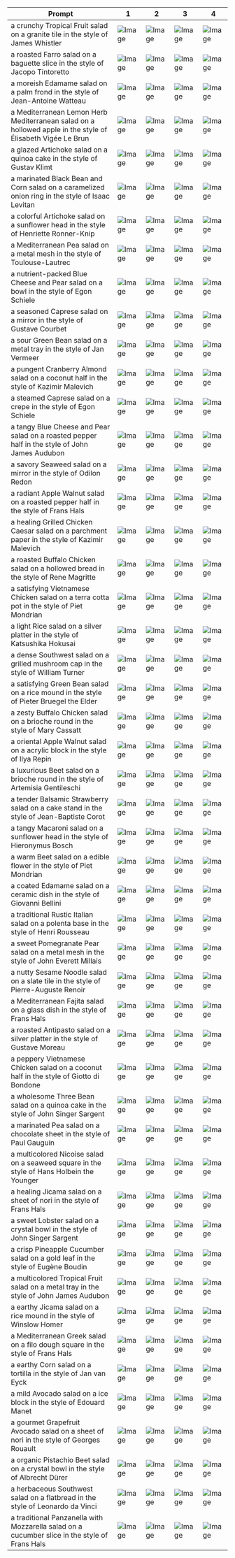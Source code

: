 | Prompt | 1 | 2 | 3 | 4 |
|-|-|-|-|-|
| a crunchy Tropical Fruit salad on a granite tile in the style of James Whistler | ![Image](https://salad-benchmark-public-assets.s3.us-east-2.amazonaws.com/sdxl/f4e97406-69d3-4b9b-81e4-8ff0eb4114b7-0.jpg) | ![Image](https://salad-benchmark-public-assets.s3.us-east-2.amazonaws.com/sdxl/f4e97406-69d3-4b9b-81e4-8ff0eb4114b7-1.jpg) | ![Image](https://salad-benchmark-public-assets.s3.us-east-2.amazonaws.com/sdxl/f4e97406-69d3-4b9b-81e4-8ff0eb4114b7-2.jpg) | ![Image](https://salad-benchmark-public-assets.s3.us-east-2.amazonaws.com/sdxl/f4e97406-69d3-4b9b-81e4-8ff0eb4114b7-3.jpg) |
| a roasted Farro salad on a baguette slice in the style of Jacopo Tintoretto | ![Image](https://salad-benchmark-public-assets.s3.us-east-2.amazonaws.com/sdxl/a7a3e7b4-57ba-4610-b85c-4d246397f672-0.jpg) | ![Image](https://salad-benchmark-public-assets.s3.us-east-2.amazonaws.com/sdxl/a7a3e7b4-57ba-4610-b85c-4d246397f672-1.jpg) | ![Image](https://salad-benchmark-public-assets.s3.us-east-2.amazonaws.com/sdxl/a7a3e7b4-57ba-4610-b85c-4d246397f672-2.jpg) | ![Image](https://salad-benchmark-public-assets.s3.us-east-2.amazonaws.com/sdxl/a7a3e7b4-57ba-4610-b85c-4d246397f672-3.jpg) |
| a moreish Edamame salad on a palm frond in the style of Jean-Antoine Watteau | ![Image](https://salad-benchmark-public-assets.s3.us-east-2.amazonaws.com/sdxl/eab75c0c-0d5d-45f0-9daf-2cf951d9411e-0.jpg) | ![Image](https://salad-benchmark-public-assets.s3.us-east-2.amazonaws.com/sdxl/eab75c0c-0d5d-45f0-9daf-2cf951d9411e-1.jpg) | ![Image](https://salad-benchmark-public-assets.s3.us-east-2.amazonaws.com/sdxl/eab75c0c-0d5d-45f0-9daf-2cf951d9411e-2.jpg) | ![Image](https://salad-benchmark-public-assets.s3.us-east-2.amazonaws.com/sdxl/eab75c0c-0d5d-45f0-9daf-2cf951d9411e-3.jpg) |
| a Mediterranean Lemon Herb Mediterranean salad on a hollowed apple in the style of Élisabeth Vigée Le Brun | ![Image](https://salad-benchmark-public-assets.s3.us-east-2.amazonaws.com/sdxl/14dcfc88-5f62-47ad-bb01-4882269ab3fe-0.jpg) | ![Image](https://salad-benchmark-public-assets.s3.us-east-2.amazonaws.com/sdxl/14dcfc88-5f62-47ad-bb01-4882269ab3fe-1.jpg) | ![Image](https://salad-benchmark-public-assets.s3.us-east-2.amazonaws.com/sdxl/14dcfc88-5f62-47ad-bb01-4882269ab3fe-2.jpg) | ![Image](https://salad-benchmark-public-assets.s3.us-east-2.amazonaws.com/sdxl/14dcfc88-5f62-47ad-bb01-4882269ab3fe-3.jpg) |
| a glazed Artichoke salad on a quinoa cake in the style of Gustav Klimt | ![Image](https://salad-benchmark-public-assets.s3.us-east-2.amazonaws.com/sdxl/692b291b-a436-4b42-aa06-a75fa716e042-0.jpg) | ![Image](https://salad-benchmark-public-assets.s3.us-east-2.amazonaws.com/sdxl/692b291b-a436-4b42-aa06-a75fa716e042-1.jpg) | ![Image](https://salad-benchmark-public-assets.s3.us-east-2.amazonaws.com/sdxl/692b291b-a436-4b42-aa06-a75fa716e042-2.jpg) | ![Image](https://salad-benchmark-public-assets.s3.us-east-2.amazonaws.com/sdxl/692b291b-a436-4b42-aa06-a75fa716e042-3.jpg) |
| a marinated Black Bean and Corn salad on a caramelized onion ring in the style of Isaac Levitan | ![Image](https://salad-benchmark-public-assets.s3.us-east-2.amazonaws.com/sdxl/4b3d1d31-b047-4570-a8f4-10f7201b9d07-0.jpg) | ![Image](https://salad-benchmark-public-assets.s3.us-east-2.amazonaws.com/sdxl/4b3d1d31-b047-4570-a8f4-10f7201b9d07-1.jpg) | ![Image](https://salad-benchmark-public-assets.s3.us-east-2.amazonaws.com/sdxl/4b3d1d31-b047-4570-a8f4-10f7201b9d07-2.jpg) | ![Image](https://salad-benchmark-public-assets.s3.us-east-2.amazonaws.com/sdxl/4b3d1d31-b047-4570-a8f4-10f7201b9d07-3.jpg) |
| a colorful Artichoke salad on a sunflower head in the style of Henriette Ronner-Knip | ![Image](https://salad-benchmark-public-assets.s3.us-east-2.amazonaws.com/sdxl/1de522ef-dd27-4134-9fd2-97e2c82d76a8-0.jpg) | ![Image](https://salad-benchmark-public-assets.s3.us-east-2.amazonaws.com/sdxl/1de522ef-dd27-4134-9fd2-97e2c82d76a8-1.jpg) | ![Image](https://salad-benchmark-public-assets.s3.us-east-2.amazonaws.com/sdxl/1de522ef-dd27-4134-9fd2-97e2c82d76a8-2.jpg) | ![Image](https://salad-benchmark-public-assets.s3.us-east-2.amazonaws.com/sdxl/1de522ef-dd27-4134-9fd2-97e2c82d76a8-3.jpg) |
| a Mediterranean Pea salad on a metal mesh in the style of Toulouse-Lautrec | ![Image](https://salad-benchmark-public-assets.s3.us-east-2.amazonaws.com/sdxl/a448a085-b187-4df6-a5bf-956fbd61e8ea-0.jpg) | ![Image](https://salad-benchmark-public-assets.s3.us-east-2.amazonaws.com/sdxl/a448a085-b187-4df6-a5bf-956fbd61e8ea-1.jpg) | ![Image](https://salad-benchmark-public-assets.s3.us-east-2.amazonaws.com/sdxl/a448a085-b187-4df6-a5bf-956fbd61e8ea-2.jpg) | ![Image](https://salad-benchmark-public-assets.s3.us-east-2.amazonaws.com/sdxl/a448a085-b187-4df6-a5bf-956fbd61e8ea-3.jpg) |
| a nutrient-packed Blue Cheese and Pear salad on a bowl in the style of Egon Schiele | ![Image](https://salad-benchmark-public-assets.s3.us-east-2.amazonaws.com/sdxl/e4c38476-8e14-45b5-b91c-362363aff8e6-0.jpg) | ![Image](https://salad-benchmark-public-assets.s3.us-east-2.amazonaws.com/sdxl/e4c38476-8e14-45b5-b91c-362363aff8e6-1.jpg) | ![Image](https://salad-benchmark-public-assets.s3.us-east-2.amazonaws.com/sdxl/e4c38476-8e14-45b5-b91c-362363aff8e6-2.jpg) | ![Image](https://salad-benchmark-public-assets.s3.us-east-2.amazonaws.com/sdxl/e4c38476-8e14-45b5-b91c-362363aff8e6-3.jpg) |
| a seasoned Caprese salad on a mirror in the style of Gustave Courbet | ![Image](https://salad-benchmark-public-assets.s3.us-east-2.amazonaws.com/sdxl/cc3ccf69-bf71-4e8e-aef0-b145c593f7ea-0.jpg) | ![Image](https://salad-benchmark-public-assets.s3.us-east-2.amazonaws.com/sdxl/cc3ccf69-bf71-4e8e-aef0-b145c593f7ea-1.jpg) | ![Image](https://salad-benchmark-public-assets.s3.us-east-2.amazonaws.com/sdxl/cc3ccf69-bf71-4e8e-aef0-b145c593f7ea-2.jpg) | ![Image](https://salad-benchmark-public-assets.s3.us-east-2.amazonaws.com/sdxl/cc3ccf69-bf71-4e8e-aef0-b145c593f7ea-3.jpg) |
| a sour Green Bean salad on a metal tray in the style of Jan Vermeer | ![Image](https://salad-benchmark-public-assets.s3.us-east-2.amazonaws.com/sdxl/fac82b74-a29e-4d46-9cdd-9c8bc945830f-0.jpg) | ![Image](https://salad-benchmark-public-assets.s3.us-east-2.amazonaws.com/sdxl/fac82b74-a29e-4d46-9cdd-9c8bc945830f-1.jpg) | ![Image](https://salad-benchmark-public-assets.s3.us-east-2.amazonaws.com/sdxl/fac82b74-a29e-4d46-9cdd-9c8bc945830f-2.jpg) | ![Image](https://salad-benchmark-public-assets.s3.us-east-2.amazonaws.com/sdxl/fac82b74-a29e-4d46-9cdd-9c8bc945830f-3.jpg) |
| a pungent Cranberry Almond salad on a coconut half in the style of Kazimir Malevich | ![Image](https://salad-benchmark-public-assets.s3.us-east-2.amazonaws.com/sdxl/77a9bd05-363f-4ef1-911e-4335ca8b898e-0.jpg) | ![Image](https://salad-benchmark-public-assets.s3.us-east-2.amazonaws.com/sdxl/77a9bd05-363f-4ef1-911e-4335ca8b898e-1.jpg) | ![Image](https://salad-benchmark-public-assets.s3.us-east-2.amazonaws.com/sdxl/77a9bd05-363f-4ef1-911e-4335ca8b898e-2.jpg) | ![Image](https://salad-benchmark-public-assets.s3.us-east-2.amazonaws.com/sdxl/77a9bd05-363f-4ef1-911e-4335ca8b898e-3.jpg) |
| a steamed Caprese salad on a crepe in the style of Egon Schiele | ![Image](https://salad-benchmark-public-assets.s3.us-east-2.amazonaws.com/sdxl/14a06153-cf93-494f-bed1-70a824a46e0f-0.jpg) | ![Image](https://salad-benchmark-public-assets.s3.us-east-2.amazonaws.com/sdxl/14a06153-cf93-494f-bed1-70a824a46e0f-1.jpg) | ![Image](https://salad-benchmark-public-assets.s3.us-east-2.amazonaws.com/sdxl/14a06153-cf93-494f-bed1-70a824a46e0f-2.jpg) | ![Image](https://salad-benchmark-public-assets.s3.us-east-2.amazonaws.com/sdxl/14a06153-cf93-494f-bed1-70a824a46e0f-3.jpg) |
| a tangy Blue Cheese and Pear salad on a roasted pepper half in the style of John James Audubon | ![Image](https://salad-benchmark-public-assets.s3.us-east-2.amazonaws.com/sdxl/e423dcdf-4596-4f4b-9160-ebb767959a94-0.jpg) | ![Image](https://salad-benchmark-public-assets.s3.us-east-2.amazonaws.com/sdxl/e423dcdf-4596-4f4b-9160-ebb767959a94-1.jpg) | ![Image](https://salad-benchmark-public-assets.s3.us-east-2.amazonaws.com/sdxl/e423dcdf-4596-4f4b-9160-ebb767959a94-2.jpg) | ![Image](https://salad-benchmark-public-assets.s3.us-east-2.amazonaws.com/sdxl/e423dcdf-4596-4f4b-9160-ebb767959a94-3.jpg) |
| a savory Seaweed salad on a mirror in the style of Odilon Redon | ![Image](https://salad-benchmark-public-assets.s3.us-east-2.amazonaws.com/sdxl/450ff9c2-0ee5-4eeb-8670-f84a4485d076-0.jpg) | ![Image](https://salad-benchmark-public-assets.s3.us-east-2.amazonaws.com/sdxl/450ff9c2-0ee5-4eeb-8670-f84a4485d076-1.jpg) | ![Image](https://salad-benchmark-public-assets.s3.us-east-2.amazonaws.com/sdxl/450ff9c2-0ee5-4eeb-8670-f84a4485d076-2.jpg) | ![Image](https://salad-benchmark-public-assets.s3.us-east-2.amazonaws.com/sdxl/450ff9c2-0ee5-4eeb-8670-f84a4485d076-3.jpg) |
| a radiant Apple Walnut salad on a roasted pepper half in the style of Frans Hals | ![Image](https://salad-benchmark-public-assets.s3.us-east-2.amazonaws.com/sdxl/76008dd7-3966-40ea-9e25-fbba2a929cea-0.jpg) | ![Image](https://salad-benchmark-public-assets.s3.us-east-2.amazonaws.com/sdxl/76008dd7-3966-40ea-9e25-fbba2a929cea-1.jpg) | ![Image](https://salad-benchmark-public-assets.s3.us-east-2.amazonaws.com/sdxl/76008dd7-3966-40ea-9e25-fbba2a929cea-2.jpg) | ![Image](https://salad-benchmark-public-assets.s3.us-east-2.amazonaws.com/sdxl/76008dd7-3966-40ea-9e25-fbba2a929cea-3.jpg) |
| a healing Grilled Chicken Caesar salad on a parchment paper in the style of Kazimir Malevich | ![Image](https://salad-benchmark-public-assets.s3.us-east-2.amazonaws.com/sdxl/86b42240-f76c-40ff-acf3-c1d42a785cf9-0.jpg) | ![Image](https://salad-benchmark-public-assets.s3.us-east-2.amazonaws.com/sdxl/86b42240-f76c-40ff-acf3-c1d42a785cf9-1.jpg) | ![Image](https://salad-benchmark-public-assets.s3.us-east-2.amazonaws.com/sdxl/86b42240-f76c-40ff-acf3-c1d42a785cf9-2.jpg) | ![Image](https://salad-benchmark-public-assets.s3.us-east-2.amazonaws.com/sdxl/86b42240-f76c-40ff-acf3-c1d42a785cf9-3.jpg) |
| a roasted Buffalo Chicken salad on a hollowed bread in the style of Rene Magritte | ![Image](https://salad-benchmark-public-assets.s3.us-east-2.amazonaws.com/sdxl/c62978c2-497e-420e-919b-97445354564f-0.jpg) | ![Image](https://salad-benchmark-public-assets.s3.us-east-2.amazonaws.com/sdxl/c62978c2-497e-420e-919b-97445354564f-1.jpg) | ![Image](https://salad-benchmark-public-assets.s3.us-east-2.amazonaws.com/sdxl/c62978c2-497e-420e-919b-97445354564f-2.jpg) | ![Image](https://salad-benchmark-public-assets.s3.us-east-2.amazonaws.com/sdxl/c62978c2-497e-420e-919b-97445354564f-3.jpg) |
| a satisfying Vietnamese Chicken salad on a terra cotta pot in the style of Piet Mondrian | ![Image](https://salad-benchmark-public-assets.s3.us-east-2.amazonaws.com/sdxl/e60ac6f7-4501-4e0b-8fa4-62b379e2d9ca-0.jpg) | ![Image](https://salad-benchmark-public-assets.s3.us-east-2.amazonaws.com/sdxl/e60ac6f7-4501-4e0b-8fa4-62b379e2d9ca-1.jpg) | ![Image](https://salad-benchmark-public-assets.s3.us-east-2.amazonaws.com/sdxl/e60ac6f7-4501-4e0b-8fa4-62b379e2d9ca-2.jpg) | ![Image](https://salad-benchmark-public-assets.s3.us-east-2.amazonaws.com/sdxl/e60ac6f7-4501-4e0b-8fa4-62b379e2d9ca-3.jpg) |
| a light Rice salad on a silver platter in the style of Katsushika Hokusai | ![Image](https://salad-benchmark-public-assets.s3.us-east-2.amazonaws.com/sdxl/3ec25e38-1a80-434b-a538-02713cb2f987-0.jpg) | ![Image](https://salad-benchmark-public-assets.s3.us-east-2.amazonaws.com/sdxl/3ec25e38-1a80-434b-a538-02713cb2f987-1.jpg) | ![Image](https://salad-benchmark-public-assets.s3.us-east-2.amazonaws.com/sdxl/3ec25e38-1a80-434b-a538-02713cb2f987-2.jpg) | ![Image](https://salad-benchmark-public-assets.s3.us-east-2.amazonaws.com/sdxl/3ec25e38-1a80-434b-a538-02713cb2f987-3.jpg) |
| a dense Southwest salad on a grilled mushroom cap in the style of William Turner | ![Image](https://salad-benchmark-public-assets.s3.us-east-2.amazonaws.com/sdxl/3102e833-c2f6-459c-8eba-5de3ddf9e35b-0.jpg) | ![Image](https://salad-benchmark-public-assets.s3.us-east-2.amazonaws.com/sdxl/3102e833-c2f6-459c-8eba-5de3ddf9e35b-1.jpg) | ![Image](https://salad-benchmark-public-assets.s3.us-east-2.amazonaws.com/sdxl/3102e833-c2f6-459c-8eba-5de3ddf9e35b-2.jpg) | ![Image](https://salad-benchmark-public-assets.s3.us-east-2.amazonaws.com/sdxl/3102e833-c2f6-459c-8eba-5de3ddf9e35b-3.jpg) |
| a satisfying Green Bean salad on a rice mound in the style of Pieter Bruegel the Elder | ![Image](https://salad-benchmark-public-assets.s3.us-east-2.amazonaws.com/sdxl/14ec6dc0-bb6e-402d-8ccb-171923f85462-0.jpg) | ![Image](https://salad-benchmark-public-assets.s3.us-east-2.amazonaws.com/sdxl/14ec6dc0-bb6e-402d-8ccb-171923f85462-1.jpg) | ![Image](https://salad-benchmark-public-assets.s3.us-east-2.amazonaws.com/sdxl/14ec6dc0-bb6e-402d-8ccb-171923f85462-2.jpg) | ![Image](https://salad-benchmark-public-assets.s3.us-east-2.amazonaws.com/sdxl/14ec6dc0-bb6e-402d-8ccb-171923f85462-3.jpg) |
| a zesty Buffalo Chicken salad on a brioche round in the style of Mary Cassatt | ![Image](https://salad-benchmark-public-assets.s3.us-east-2.amazonaws.com/sdxl/ac5a19f1-655c-4131-bb62-704327b2a7f1-0.jpg) | ![Image](https://salad-benchmark-public-assets.s3.us-east-2.amazonaws.com/sdxl/ac5a19f1-655c-4131-bb62-704327b2a7f1-1.jpg) | ![Image](https://salad-benchmark-public-assets.s3.us-east-2.amazonaws.com/sdxl/ac5a19f1-655c-4131-bb62-704327b2a7f1-2.jpg) | ![Image](https://salad-benchmark-public-assets.s3.us-east-2.amazonaws.com/sdxl/ac5a19f1-655c-4131-bb62-704327b2a7f1-3.jpg) |
| a oriental Apple Walnut salad on a acrylic block in the style of Ilya Repin | ![Image](https://salad-benchmark-public-assets.s3.us-east-2.amazonaws.com/sdxl/685e4e91-6081-4ad1-873f-f9d96680137b-0.jpg) | ![Image](https://salad-benchmark-public-assets.s3.us-east-2.amazonaws.com/sdxl/685e4e91-6081-4ad1-873f-f9d96680137b-1.jpg) | ![Image](https://salad-benchmark-public-assets.s3.us-east-2.amazonaws.com/sdxl/685e4e91-6081-4ad1-873f-f9d96680137b-2.jpg) | ![Image](https://salad-benchmark-public-assets.s3.us-east-2.amazonaws.com/sdxl/685e4e91-6081-4ad1-873f-f9d96680137b-3.jpg) |
| a luxurious Beet salad on a brioche round in the style of Artemisia Gentileschi | ![Image](https://salad-benchmark-public-assets.s3.us-east-2.amazonaws.com/sdxl/3036562b-26d6-48a4-b116-d0ea34e0c258-0.jpg) | ![Image](https://salad-benchmark-public-assets.s3.us-east-2.amazonaws.com/sdxl/3036562b-26d6-48a4-b116-d0ea34e0c258-1.jpg) | ![Image](https://salad-benchmark-public-assets.s3.us-east-2.amazonaws.com/sdxl/3036562b-26d6-48a4-b116-d0ea34e0c258-2.jpg) | ![Image](https://salad-benchmark-public-assets.s3.us-east-2.amazonaws.com/sdxl/3036562b-26d6-48a4-b116-d0ea34e0c258-3.jpg) |
| a tender Balsamic Strawberry salad on a cake stand in the style of Jean-Baptiste Corot | ![Image](https://salad-benchmark-public-assets.s3.us-east-2.amazonaws.com/sdxl/a50fb224-183c-4f2c-879d-51bf5f3cea21-0.jpg) | ![Image](https://salad-benchmark-public-assets.s3.us-east-2.amazonaws.com/sdxl/a50fb224-183c-4f2c-879d-51bf5f3cea21-1.jpg) | ![Image](https://salad-benchmark-public-assets.s3.us-east-2.amazonaws.com/sdxl/a50fb224-183c-4f2c-879d-51bf5f3cea21-2.jpg) | ![Image](https://salad-benchmark-public-assets.s3.us-east-2.amazonaws.com/sdxl/a50fb224-183c-4f2c-879d-51bf5f3cea21-3.jpg) |
| a tangy Macaroni salad on a sunflower head in the style of Hieronymus Bosch | ![Image](https://salad-benchmark-public-assets.s3.us-east-2.amazonaws.com/sdxl/56f60058-3a92-4ce3-b80d-6d44cf957638-0.jpg) | ![Image](https://salad-benchmark-public-assets.s3.us-east-2.amazonaws.com/sdxl/56f60058-3a92-4ce3-b80d-6d44cf957638-1.jpg) | ![Image](https://salad-benchmark-public-assets.s3.us-east-2.amazonaws.com/sdxl/56f60058-3a92-4ce3-b80d-6d44cf957638-2.jpg) | ![Image](https://salad-benchmark-public-assets.s3.us-east-2.amazonaws.com/sdxl/56f60058-3a92-4ce3-b80d-6d44cf957638-3.jpg) |
| a warm Beet salad on a edible flower in the style of Piet Mondrian | ![Image](https://salad-benchmark-public-assets.s3.us-east-2.amazonaws.com/sdxl/249697e7-34c1-4466-9a24-7c30e9130570-0.jpg) | ![Image](https://salad-benchmark-public-assets.s3.us-east-2.amazonaws.com/sdxl/249697e7-34c1-4466-9a24-7c30e9130570-1.jpg) | ![Image](https://salad-benchmark-public-assets.s3.us-east-2.amazonaws.com/sdxl/249697e7-34c1-4466-9a24-7c30e9130570-2.jpg) | ![Image](https://salad-benchmark-public-assets.s3.us-east-2.amazonaws.com/sdxl/249697e7-34c1-4466-9a24-7c30e9130570-3.jpg) |
| a coated Edamame salad on a ceramic dish in the style of Giovanni Bellini | ![Image](https://salad-benchmark-public-assets.s3.us-east-2.amazonaws.com/sdxl/4dd9fef6-3ecb-4ed1-bae4-66e5c3dbf7f8-0.jpg) | ![Image](https://salad-benchmark-public-assets.s3.us-east-2.amazonaws.com/sdxl/4dd9fef6-3ecb-4ed1-bae4-66e5c3dbf7f8-1.jpg) | ![Image](https://salad-benchmark-public-assets.s3.us-east-2.amazonaws.com/sdxl/4dd9fef6-3ecb-4ed1-bae4-66e5c3dbf7f8-2.jpg) | ![Image](https://salad-benchmark-public-assets.s3.us-east-2.amazonaws.com/sdxl/4dd9fef6-3ecb-4ed1-bae4-66e5c3dbf7f8-3.jpg) |
| a traditional Rustic Italian salad on a polenta base in the style of Henri Rousseau | ![Image](https://salad-benchmark-public-assets.s3.us-east-2.amazonaws.com/sdxl/d6b6280c-2edc-41b1-8ec0-26605a48f30b-0.jpg) | ![Image](https://salad-benchmark-public-assets.s3.us-east-2.amazonaws.com/sdxl/d6b6280c-2edc-41b1-8ec0-26605a48f30b-1.jpg) | ![Image](https://salad-benchmark-public-assets.s3.us-east-2.amazonaws.com/sdxl/d6b6280c-2edc-41b1-8ec0-26605a48f30b-2.jpg) | ![Image](https://salad-benchmark-public-assets.s3.us-east-2.amazonaws.com/sdxl/d6b6280c-2edc-41b1-8ec0-26605a48f30b-3.jpg) |
| a sweet Pomegranate Pear salad on a metal mesh in the style of John Everett Millais | ![Image](https://salad-benchmark-public-assets.s3.us-east-2.amazonaws.com/sdxl/f1594a11-1170-482c-8fd4-d51b22425cb4-0.jpg) | ![Image](https://salad-benchmark-public-assets.s3.us-east-2.amazonaws.com/sdxl/f1594a11-1170-482c-8fd4-d51b22425cb4-1.jpg) | ![Image](https://salad-benchmark-public-assets.s3.us-east-2.amazonaws.com/sdxl/f1594a11-1170-482c-8fd4-d51b22425cb4-2.jpg) | ![Image](https://salad-benchmark-public-assets.s3.us-east-2.amazonaws.com/sdxl/f1594a11-1170-482c-8fd4-d51b22425cb4-3.jpg) |
| a nutty Sesame Noodle salad on a slate tile in the style of Pierre-Auguste Renoir | ![Image](https://salad-benchmark-public-assets.s3.us-east-2.amazonaws.com/sdxl/8906a038-c0a3-41e2-a1d7-b7dbc7cd3dcd-0.jpg) | ![Image](https://salad-benchmark-public-assets.s3.us-east-2.amazonaws.com/sdxl/8906a038-c0a3-41e2-a1d7-b7dbc7cd3dcd-1.jpg) | ![Image](https://salad-benchmark-public-assets.s3.us-east-2.amazonaws.com/sdxl/8906a038-c0a3-41e2-a1d7-b7dbc7cd3dcd-2.jpg) | ![Image](https://salad-benchmark-public-assets.s3.us-east-2.amazonaws.com/sdxl/8906a038-c0a3-41e2-a1d7-b7dbc7cd3dcd-3.jpg) |
| a Mediterranean Fajita salad on a glass dish in the style of Frans Hals | ![Image](https://salad-benchmark-public-assets.s3.us-east-2.amazonaws.com/sdxl/9331c796-365f-4cc8-9805-c97f9cff6179-0.jpg) | ![Image](https://salad-benchmark-public-assets.s3.us-east-2.amazonaws.com/sdxl/9331c796-365f-4cc8-9805-c97f9cff6179-1.jpg) | ![Image](https://salad-benchmark-public-assets.s3.us-east-2.amazonaws.com/sdxl/9331c796-365f-4cc8-9805-c97f9cff6179-2.jpg) | ![Image](https://salad-benchmark-public-assets.s3.us-east-2.amazonaws.com/sdxl/9331c796-365f-4cc8-9805-c97f9cff6179-3.jpg) |
| a roasted Antipasto salad on a silver platter in the style of Gustave Moreau | ![Image](https://salad-benchmark-public-assets.s3.us-east-2.amazonaws.com/sdxl/ace3f6fe-28cb-420d-b8b5-3326f91cf35c-0.jpg) | ![Image](https://salad-benchmark-public-assets.s3.us-east-2.amazonaws.com/sdxl/ace3f6fe-28cb-420d-b8b5-3326f91cf35c-1.jpg) | ![Image](https://salad-benchmark-public-assets.s3.us-east-2.amazonaws.com/sdxl/ace3f6fe-28cb-420d-b8b5-3326f91cf35c-2.jpg) | ![Image](https://salad-benchmark-public-assets.s3.us-east-2.amazonaws.com/sdxl/ace3f6fe-28cb-420d-b8b5-3326f91cf35c-3.jpg) |
| a peppery Vietnamese Chicken salad on a coconut half in the style of Giotto di Bondone | ![Image](https://salad-benchmark-public-assets.s3.us-east-2.amazonaws.com/sdxl/a55c3880-e8fe-4140-8fc1-0393635b8263-0.jpg) | ![Image](https://salad-benchmark-public-assets.s3.us-east-2.amazonaws.com/sdxl/a55c3880-e8fe-4140-8fc1-0393635b8263-1.jpg) | ![Image](https://salad-benchmark-public-assets.s3.us-east-2.amazonaws.com/sdxl/a55c3880-e8fe-4140-8fc1-0393635b8263-2.jpg) | ![Image](https://salad-benchmark-public-assets.s3.us-east-2.amazonaws.com/sdxl/a55c3880-e8fe-4140-8fc1-0393635b8263-3.jpg) |
| a wholesome Three Bean salad on a quinoa cake in the style of John Singer Sargent | ![Image](https://salad-benchmark-public-assets.s3.us-east-2.amazonaws.com/sdxl/26b8d9c7-2248-4ec5-8312-ea99815d5a47-0.jpg) | ![Image](https://salad-benchmark-public-assets.s3.us-east-2.amazonaws.com/sdxl/26b8d9c7-2248-4ec5-8312-ea99815d5a47-1.jpg) | ![Image](https://salad-benchmark-public-assets.s3.us-east-2.amazonaws.com/sdxl/26b8d9c7-2248-4ec5-8312-ea99815d5a47-2.jpg) | ![Image](https://salad-benchmark-public-assets.s3.us-east-2.amazonaws.com/sdxl/26b8d9c7-2248-4ec5-8312-ea99815d5a47-3.jpg) |
| a marinated Pea salad on a chocolate sheet in the style of Paul Gauguin | ![Image](https://salad-benchmark-public-assets.s3.us-east-2.amazonaws.com/sdxl/2d9d62c1-0421-4b46-90ee-e5c89d0edf66-0.jpg) | ![Image](https://salad-benchmark-public-assets.s3.us-east-2.amazonaws.com/sdxl/2d9d62c1-0421-4b46-90ee-e5c89d0edf66-1.jpg) | ![Image](https://salad-benchmark-public-assets.s3.us-east-2.amazonaws.com/sdxl/2d9d62c1-0421-4b46-90ee-e5c89d0edf66-2.jpg) | ![Image](https://salad-benchmark-public-assets.s3.us-east-2.amazonaws.com/sdxl/2d9d62c1-0421-4b46-90ee-e5c89d0edf66-3.jpg) |
| a multicolored Nicoise salad on a seaweed square in the style of Hans Holbein the Younger | ![Image](https://salad-benchmark-public-assets.s3.us-east-2.amazonaws.com/sdxl/37a105c0-c92b-4fa4-9d35-572c647d048b-0.jpg) | ![Image](https://salad-benchmark-public-assets.s3.us-east-2.amazonaws.com/sdxl/37a105c0-c92b-4fa4-9d35-572c647d048b-1.jpg) | ![Image](https://salad-benchmark-public-assets.s3.us-east-2.amazonaws.com/sdxl/37a105c0-c92b-4fa4-9d35-572c647d048b-2.jpg) | ![Image](https://salad-benchmark-public-assets.s3.us-east-2.amazonaws.com/sdxl/37a105c0-c92b-4fa4-9d35-572c647d048b-3.jpg) |
| a healing Jicama salad on a sheet of nori in the style of Frans Hals | ![Image](https://salad-benchmark-public-assets.s3.us-east-2.amazonaws.com/sdxl/02ac1297-e45d-43b5-8880-9fd572345763-0.jpg) | ![Image](https://salad-benchmark-public-assets.s3.us-east-2.amazonaws.com/sdxl/02ac1297-e45d-43b5-8880-9fd572345763-1.jpg) | ![Image](https://salad-benchmark-public-assets.s3.us-east-2.amazonaws.com/sdxl/02ac1297-e45d-43b5-8880-9fd572345763-2.jpg) | ![Image](https://salad-benchmark-public-assets.s3.us-east-2.amazonaws.com/sdxl/02ac1297-e45d-43b5-8880-9fd572345763-3.jpg) |
| a sweet Lobster salad on a crystal bowl in the style of John Singer Sargent | ![Image](https://salad-benchmark-public-assets.s3.us-east-2.amazonaws.com/sdxl/4d8e34aa-bdae-460a-867d-0464c7fa0364-0.jpg) | ![Image](https://salad-benchmark-public-assets.s3.us-east-2.amazonaws.com/sdxl/4d8e34aa-bdae-460a-867d-0464c7fa0364-1.jpg) | ![Image](https://salad-benchmark-public-assets.s3.us-east-2.amazonaws.com/sdxl/4d8e34aa-bdae-460a-867d-0464c7fa0364-2.jpg) | ![Image](https://salad-benchmark-public-assets.s3.us-east-2.amazonaws.com/sdxl/4d8e34aa-bdae-460a-867d-0464c7fa0364-3.jpg) |
| a crisp Pineapple Cucumber salad on a gold leaf in the style of Eugène Boudin | ![Image](https://salad-benchmark-public-assets.s3.us-east-2.amazonaws.com/sdxl/fea85d8e-ac89-42fa-97f9-cfb91726aeb1-0.jpg) | ![Image](https://salad-benchmark-public-assets.s3.us-east-2.amazonaws.com/sdxl/fea85d8e-ac89-42fa-97f9-cfb91726aeb1-1.jpg) | ![Image](https://salad-benchmark-public-assets.s3.us-east-2.amazonaws.com/sdxl/fea85d8e-ac89-42fa-97f9-cfb91726aeb1-2.jpg) | ![Image](https://salad-benchmark-public-assets.s3.us-east-2.amazonaws.com/sdxl/fea85d8e-ac89-42fa-97f9-cfb91726aeb1-3.jpg) |
| a multicolored Tropical Fruit salad on a metal tray in the style of John James Audubon | ![Image](https://salad-benchmark-public-assets.s3.us-east-2.amazonaws.com/sdxl/896a8765-a05f-4694-9227-92cec879db61-0.jpg) | ![Image](https://salad-benchmark-public-assets.s3.us-east-2.amazonaws.com/sdxl/896a8765-a05f-4694-9227-92cec879db61-1.jpg) | ![Image](https://salad-benchmark-public-assets.s3.us-east-2.amazonaws.com/sdxl/896a8765-a05f-4694-9227-92cec879db61-2.jpg) | ![Image](https://salad-benchmark-public-assets.s3.us-east-2.amazonaws.com/sdxl/896a8765-a05f-4694-9227-92cec879db61-3.jpg) |
| a earthy Jicama salad on a rice mound in the style of Winslow Homer | ![Image](https://salad-benchmark-public-assets.s3.us-east-2.amazonaws.com/sdxl/e7176129-01d7-4b8d-821c-16571a5a93be-0.jpg) | ![Image](https://salad-benchmark-public-assets.s3.us-east-2.amazonaws.com/sdxl/e7176129-01d7-4b8d-821c-16571a5a93be-1.jpg) | ![Image](https://salad-benchmark-public-assets.s3.us-east-2.amazonaws.com/sdxl/e7176129-01d7-4b8d-821c-16571a5a93be-2.jpg) | ![Image](https://salad-benchmark-public-assets.s3.us-east-2.amazonaws.com/sdxl/e7176129-01d7-4b8d-821c-16571a5a93be-3.jpg) |
| a Mediterranean Greek salad on a filo dough square in the style of Frans Hals | ![Image](https://salad-benchmark-public-assets.s3.us-east-2.amazonaws.com/sdxl/2be73b6c-bc25-42fc-ab9a-3b71a04d691d-0.jpg) | ![Image](https://salad-benchmark-public-assets.s3.us-east-2.amazonaws.com/sdxl/2be73b6c-bc25-42fc-ab9a-3b71a04d691d-1.jpg) | ![Image](https://salad-benchmark-public-assets.s3.us-east-2.amazonaws.com/sdxl/2be73b6c-bc25-42fc-ab9a-3b71a04d691d-2.jpg) | ![Image](https://salad-benchmark-public-assets.s3.us-east-2.amazonaws.com/sdxl/2be73b6c-bc25-42fc-ab9a-3b71a04d691d-3.jpg) |
| a earthy Corn salad on a tortilla in the style of Jan van Eyck | ![Image](https://salad-benchmark-public-assets.s3.us-east-2.amazonaws.com/sdxl/4c97e2d9-3487-4837-981d-26c2a2dbdf08-0.jpg) | ![Image](https://salad-benchmark-public-assets.s3.us-east-2.amazonaws.com/sdxl/4c97e2d9-3487-4837-981d-26c2a2dbdf08-1.jpg) | ![Image](https://salad-benchmark-public-assets.s3.us-east-2.amazonaws.com/sdxl/4c97e2d9-3487-4837-981d-26c2a2dbdf08-2.jpg) | ![Image](https://salad-benchmark-public-assets.s3.us-east-2.amazonaws.com/sdxl/4c97e2d9-3487-4837-981d-26c2a2dbdf08-3.jpg) |
| a mild Avocado salad on a ice block in the style of Edouard Manet | ![Image](https://salad-benchmark-public-assets.s3.us-east-2.amazonaws.com/sdxl/07f182db-f79a-42c4-a772-7657cbc4f2b4-0.jpg) | ![Image](https://salad-benchmark-public-assets.s3.us-east-2.amazonaws.com/sdxl/07f182db-f79a-42c4-a772-7657cbc4f2b4-1.jpg) | ![Image](https://salad-benchmark-public-assets.s3.us-east-2.amazonaws.com/sdxl/07f182db-f79a-42c4-a772-7657cbc4f2b4-2.jpg) | ![Image](https://salad-benchmark-public-assets.s3.us-east-2.amazonaws.com/sdxl/07f182db-f79a-42c4-a772-7657cbc4f2b4-3.jpg) |
| a gourmet Grapefruit Avocado salad on a sheet of nori in the style of Georges Rouault | ![Image](https://salad-benchmark-public-assets.s3.us-east-2.amazonaws.com/sdxl/504bdcbf-f630-441d-8a24-df7a46bc990e-0.jpg) | ![Image](https://salad-benchmark-public-assets.s3.us-east-2.amazonaws.com/sdxl/504bdcbf-f630-441d-8a24-df7a46bc990e-1.jpg) | ![Image](https://salad-benchmark-public-assets.s3.us-east-2.amazonaws.com/sdxl/504bdcbf-f630-441d-8a24-df7a46bc990e-2.jpg) | ![Image](https://salad-benchmark-public-assets.s3.us-east-2.amazonaws.com/sdxl/504bdcbf-f630-441d-8a24-df7a46bc990e-3.jpg) |
| a organic Pistachio Beet salad on a crystal bowl in the style of Albrecht Dürer | ![Image](https://salad-benchmark-public-assets.s3.us-east-2.amazonaws.com/sdxl/b28c8161-729d-4cdf-a1c3-e3b7cc50458e-0.jpg) | ![Image](https://salad-benchmark-public-assets.s3.us-east-2.amazonaws.com/sdxl/b28c8161-729d-4cdf-a1c3-e3b7cc50458e-1.jpg) | ![Image](https://salad-benchmark-public-assets.s3.us-east-2.amazonaws.com/sdxl/b28c8161-729d-4cdf-a1c3-e3b7cc50458e-2.jpg) | ![Image](https://salad-benchmark-public-assets.s3.us-east-2.amazonaws.com/sdxl/b28c8161-729d-4cdf-a1c3-e3b7cc50458e-3.jpg) |
| a herbaceous Southwest salad on a flatbread in the style of Leonardo da Vinci | ![Image](https://salad-benchmark-public-assets.s3.us-east-2.amazonaws.com/sdxl/caaace88-756a-4ffe-9d61-5ee95ffcc70b-0.jpg) | ![Image](https://salad-benchmark-public-assets.s3.us-east-2.amazonaws.com/sdxl/caaace88-756a-4ffe-9d61-5ee95ffcc70b-1.jpg) | ![Image](https://salad-benchmark-public-assets.s3.us-east-2.amazonaws.com/sdxl/caaace88-756a-4ffe-9d61-5ee95ffcc70b-2.jpg) | ![Image](https://salad-benchmark-public-assets.s3.us-east-2.amazonaws.com/sdxl/caaace88-756a-4ffe-9d61-5ee95ffcc70b-3.jpg) |
| a traditional Panzanella with Mozzarella salad on a cucumber slice in the style of Frans Hals | ![Image](https://salad-benchmark-public-assets.s3.us-east-2.amazonaws.com/sdxl/5952bda2-f7ee-4b34-8a00-71276eb999d6-0.jpg) | ![Image](https://salad-benchmark-public-assets.s3.us-east-2.amazonaws.com/sdxl/5952bda2-f7ee-4b34-8a00-71276eb999d6-1.jpg) | ![Image](https://salad-benchmark-public-assets.s3.us-east-2.amazonaws.com/sdxl/5952bda2-f7ee-4b34-8a00-71276eb999d6-2.jpg) | ![Image](https://salad-benchmark-public-assets.s3.us-east-2.amazonaws.com/sdxl/5952bda2-f7ee-4b34-8a00-71276eb999d6-3.jpg) |

